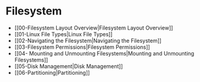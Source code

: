 # Filesystem

- [[00-Filesystem Layout Overview|Filesystem Layout Overview]]
- [[01-Linux File Types|Linux File Types]]
- [[02-Navigating the Filesystem|Navigating the Filesystem]]
- [[03-Filesystem Permissions|Filesystem Permissions]]
- [[04- Mounting and Unmounting Filesystems|Mounting and Unmounting Filesystems]]
- [[05-Disk Management|Disk Management]]
- [[06-Partitioning|Partitioning]]